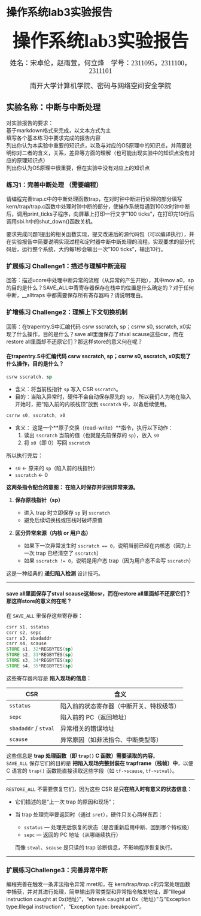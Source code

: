 # 操作系统lab3实验报告
<center><p><font face="黑体" size=7><b>操作系统lab3实验报告</b></font></p></center>
<center><p><font face="楷体" size=4>姓名：宋卓伦，赵雨萱，何立烽&nbsp;&nbsp;&nbsp;&nbsp;学号：2311095，2311100，2311101</font></p></center>
<center><p><font face="楷体" size=4>南开大学计算机学院、密码与网络空间安全学院</font></p></center>
<!-- <br> -->  

## 实验名称：中断与中断处理
对实验报告的要求：  
基于markdown格式来完成，以文本方式为主  
填写各个基本练习中要求完成的报告内容  
列出你认为本实验中重要的知识点，以及与对应的OS原理中的知识点，并简要说明你对二者的含义，关系，差异等方面的理解（也可能出现实验中的知识点没有对应的原理知识点）  
列出你认为OS原理中很重要，但在实验中没有对应上的知识点  

### 练习1：完善中断处理 （需要编程）
请编程完善trap.c中的中断处理函数trap，在对时钟中断进行处理的部分填写kern/trap/trap.c函数中处理时钟中断的部分，使操作系统每遇到100次时钟中断后，调用print_ticks子程序，向屏幕上打印一行文字”100 ticks”，在打印完10行后调用sbi.h中的shut_down()函数关机。

要求完成问题1提出的相关函数实现，提交改进后的源代码包（可以编译执行），并在实验报告中简要说明实现过程和定时器中断中断处理的流程。实现要求的部分代码后，运行整个系统，大约每1秒会输出一次”100 ticks”，输出10行。

### 扩展练习 Challenge1：描述与理解中断流程
回答：描述ucore中处理中断异常的流程（从异常的产生开始），其中mov a0，sp的目的是什么？SAVE_ALL中寄寄存器保存在栈中的位置是什么确定的？对于任何中断，__alltraps 中都需要保存所有寄存器吗？请说明理由。

### 扩增练习 Challenge2：理解上下文切换机制
回答：在trapentry.S中汇编代码 csrw sscratch, sp；csrrw s0, sscratch, x0实现了什么操作，目的是什么？save all里面保存了stval scause这些csr，而在restore all里面却不还原它们？那这样store的意义何在呢？
  
#### 在trapentry.S中汇编代码 csrw sscratch, sp；csrrw s0, sscratch, x0实现了什么操作，目的是什么？

```asm
csrw sscratch, sp
```

* 含义：将当前栈指针 `sp` 写入 CSR `sscratch`。
* 目的：当陷入异常时，硬件不会自动保存原先的 `sp`，
所以我们人为地在陷入开始时，把“陷入前的内核栈顶”放到 `sscratch` 中，以备后续使用。    
```asm
csrrw s0, sscratch, x0
```

* 含义：
  这是一个**原子交换（read-write）**指令，执行以下动作：
  1. 读出 `sscratch` 当前的值（也就是先前保存的 `sp`），放入 `s0`
  2. 将 `x0`（即 0）写回 `sscratch`

所以执行完后：

* `s0` ← 原来的 `sp`（陷入前的栈指针）
* `sscratch` ← 0  

**这两条指令配合的意图： 在陷入时保存并识别异常来源。**

1. **保存原栈指针（sp）**

   * 进入 trap 时立即保存 `sp` 到 `sscratch`
   * 避免后续切换栈或压栈时破坏原值

2. **区分异常来源（内核 or 用户态）**

   * 如果下一次异常发生时 `sscratch == 0`，说明当前已经在内核态（因为上一次 trap 已经清空了 `sscratch`）
   * 如果 `sscratch != 0`，说明是用户态 trap（因为用户态不会写 `sscratch`）

这是一种经典的 **递归陷入检测** 设计技巧。

---

#### save all里面保存了stval scause这些csr，而在restore all里面却不还原它们？那这样store的意义何在呢？  

在 `SAVE_ALL` 里保存这些寄存器：

```asm
csrr s1, sstatus
csrr s2, sepc
csrr s3, sbadaddr
csrr s4, scause
STORE s1, 32*REGBYTES(sp)
STORE s2, 33*REGBYTES(sp)
STORE s3, 34*REGBYTES(sp)
STORE s4, 35*REGBYTES(sp)
```

这些寄存器内容是 **陷入现场的信息**：

| CSR                  | 含义                   |
| -------------------- | -------------------- |
| `sstatus`            | 陷入前的状态寄存器（中断开关、特权级等） |
| `sepc`               | 陷入前的 PC（返回地址）        |
| `sbadaddr` / `stval` | 异常相关的错误地址            |
| `scause`             | 异常原因（如非法指令、中断类型等）    |

这些信息是 **trap 处理函数（即 `trap()` C 函数）需要读取的内容**。  
`SAVE_ALL` 保存它们的目的是 **把陷入现场完整封装在 trapframe（栈帧）中**，以便 C 语言的 `trap()` 函数能直接读取这些字段（如 `tf->scause`, `tf->stval`）。

---

 `RESTORE_ALL` 不需要恢复它们，因为这些 CSR 是**只在陷入时有意义的状态信息**：

* 它们描述的是“上一次 trap 的原因和现场”；
* 当 trap 处理完毕要返回时（通过 `sret`），硬件只关心两样东西：

  * `sstatus` — 处理完后恢复的状态（是否重新启用中断、回到哪个特权级）
  * `sepc` — 返回的 PC 地址（从哪继续执行）  

  而像 `stval`、`scause` 是只读的 trap 诊断信息，不影响程序恢复执行。  
---
### 扩展练习Challenge3：完善异常中断
编程完善在触发一条非法指令异常 mret和，在 kern/trap/trap.c的异常处理函数中捕获，并对其进行处理，简单输出异常类型和异常指令触发地址，即“Illegal instruction caught at 0x(地址)”，“ebreak caught at 0x（地址）”与“Exception type:Illegal instruction"，“Exception type: breakpoint”。